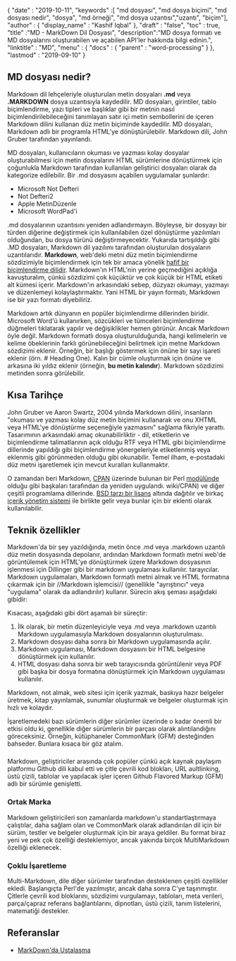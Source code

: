 {
  "date" : "2019-10-11",
  "keywords" :[ "md dosyası", "md dosya biçimi", "md dosyası nedir", "dosya", "md örneği", "md dosya uzantısı","uzantı", "biçim"],
  "author" : {
    "display_name" : "Kashif Iqbal"
},
  "draft" : "false",
  "toc" : true,
  "title" :"MD - MarkDown Dil Dosyası",
  "description":"MD dosya formatı ve MD dosyalarını oluşturabilen ve açabilen API'ler hakkında bilgi edinin.",
  "linktitle" : "MD",
  "menu" : {
    "docs" : {
      "parent" : "word-processing"
}
},
  "lastmod" : "2019-09-10"
}

## MD dosyası nedir?

Markdown dil lehçeleriyle oluşturulan metin dosyaları **.md** veya **.MARKDOWN** dosya uzantısıyla kaydedilir. MD dosyaları, girintiler, tablo biçimlendirme, yazı tipleri ve başlıklar gibi bir metnin nasıl biçimlendirilebileceğini tanımlayan satır içi metin sembollerini de içeren Markdown dilini kullanan düz metin biçiminde kaydedilir. MD dosyaları, Markdown adlı bir programla HTML'ye dönüştürülebilir. Markdown dili, John Gruber tarafından yayınlandı.

MD dosyaları, kullanıcıların okuması ve yazması kolay dosyalar oluşturabilmesi için metin dosyalarını HTML sürümlerine dönüştürmek için çoğunlukla Markdown tarafından kullanılan geliştirici dosyaları olarak da kategorize edilebilir. Bir .md dosyasını açabilen uygulamalar şunlardır:

* Microsoft Not Defteri
* Not Defteri2
* Apple MetinDüzenle
* Microsoft WordPad'i

.md dosyalarının uzantısını yeniden adlandırmayın. Böyleyse, bir dosyayı bir türden diğerine değiştirmek için kullanılabilen özel dönüştürme yazılımları olduğundan, bu dosya türünü değiştirmeyecektir. Yukarıda tartışıldığı gibi .MD dosyaları, Markdown dil yazılımı tarafından oluşturulan dosyaların uzantılarıdır. **Markdown**, web'deki metni düz metin biçimlendirme sözdizimiyle biçimlendirmek için tek bir amaca yönelik [hafif bir biçimlendirme dilidir](https://en.wikipedia.org/wiki/Lightweight_markup_language). Markdown'ın HTML'nin yerine geçmediğini açıklığa kavuşturalım, çünkü sözdizimi çok küçüktür ve çok küçük bir HTML etiketi alt kümesi içerir. Markdown'ın arkasındaki sebep, düzyazı okumayı, yazmayı ve düzenlemeyi kolaylaştırmaktır. Yani HTML bir yayın formatı, Markdown ise bir yazı formatı diyebiliriz.

Markdown artık dünyanın en popüler biçimlendirme dillerinden biridir. Microsoft Word'ü kullanırken, sözcükleri ve tümceleri biçimlendirme düğmeleri tıklatarak yapılır ve değişiklikler hemen görünür. Ancak Markdown öyle değil. Markdown formatlı dosya oluşturulduğunda, hangi kelimelerin ve kelime öbeklerinin farklı görünebileceğini belirtmek için metne Markdown sözdizimi eklenir. Örneğin, bir başlığı göstermek için önüne bir sayı işareti eklenir (örn. # Heading One). Kalın bir cümle oluşturmak için önüne ve arkasına iki yıldız eklenir (örneğin, **bu metin kalındır**). Markdown sözdizimi metinden sonra görülebilir.

## Kısa Tarihçe

John Gruber ve Aaron Swartz, 2004 yılında Markdown dilini, insanların "okuması ve yazması kolay düz metin biçimini kullanarak ve onu XHTML veya HTML'ye dönüştürme seçeneğiyle yazmasını" sağlama fikriyle yarattı. Tasarımının arkasındaki amaç okunabilirliktir - dil, etiketlerin ve biçimlendirme talimatlarının açık olduğu RTF veya HTML gibi biçimlendirme dillerinde yapıldığı gibi biçimlendirme yönergeleriyle etiketlenmiş veya eklenmiş gibi görünmeden olduğu gibi okunabilir. Temel ilham, e-postadaki düz metni işaretlemek için mevcut kuralları kullanmaktır.

O zamandan beri Markdown, [CPAN](https://en.wikipedia.org/) üzerinde bulunan bir Perl [modülünde](https://en.wikipedia.org/wiki/Modular_programming) olduğu gibi başkaları tarafından da yeniden uygulandı. wiki/CPAN) ve diğer çeşitli programlama dillerinde. [BSD tarzı bir lisans](https://en.wikipedia.org/wiki/BSD_license) altında dağıtılır ve birkaç [içerik yönetim sistemi](https://en.wikipedia.org/wiki/Content_management_system) ile birlikte gelir veya bunlar için bir eklenti olarak kullanılabilir.

## Teknik özellikler

Markdown'da bir şey yazıldığında, metin önce .md veya .markdown uzantılı düz metin dosyasında depolanır, ardından Markdown formatlı metni web'de görüntülemek için HTML'ye dönüştürmek üzere Markdown dosyasının işlenmesi için Dillinger gibi bir markdown uygulaması kullanılır. tarayıcılar. Markdown uygulamaları, Markdown formatlı metni almak ve HTML formatına çıkarmak için bir //Markdown işlemcisi// (genellikle "ayrıştırıcı" veya "uygulama" olarak da adlandırılır) kullanır. Sürecin akış şeması aşağıdaki gibidir:

Kısacası, aşağıdaki gibi dört aşamalı bir süreçtir:

1. İlk olarak, bir metin düzenleyiciyle veya .md veya .markdown uzantılı Markdown uygulamasıyla Markdown dosyalarının oluşturulması.
1. Markdown dosyası daha sonra bir Markdown uygulamasında açılır.
1. Markdown uygulaması, Markdown dosyasını bir HTML belgesine dönüştürmek için kullanılır.
1. HTML dosyası daha sonra bir web tarayıcısında görüntülenir veya PDF gibi başka bir dosya formatına dönüştürmek için Markdown uygulaması kullanılır.

Markdown, not almak, web sitesi için içerik yazmak, baskıya hazır belgeler üretmek, kitap yayınlamak, sunumlar oluşturmak ve belgeler oluşturmak için hızlı ve kolaydır.

İşaretlemedeki bazı sürümlerin diğer sürümler üzerinde o kadar önemli bir etkisi oldu ki, genellikle diğer sürümlerin bir parçası olarak alıntılandığını göreceksiniz. Örneğin, kütüphaneler CommonMark (GFM) desteğinden bahseder. Bunlara kısaca bir göz atalım.

###
Markdown, geliştiriciler arasında çok popüler çünkü açık kaynak paylaşım platformu Github dili kabul etti ve çitle çevrili kod blokları, URL aultlinking, üstü çizili, tablolar ve yapılacak işler içeren Github Flavored Markup (GFM) adlı bir sürümle genişletti.

### Ortak Marka
Markdown geliştiricileri son zamanlarda markdown'u standartlaştırmaya çalıştılar, daha sağlam olan ve CommonMark olarak adlandırılan dil için bir sürüm, testler ve belgeler oluşturmak için bir araya geldiler. Bu format biraz yeni ve pek çok özelliği desteklemiyor, ancak yakında birçok MultiMarkdown özelliği eklenecek.

### Çoklu İşaretleme
Multi-Markdown, dile diğer sürümler tarafından desteklenen çeşitli özellikler ekledi. Başlangıçta Perl'de yazılmıştır, ancak daha sonra C'ye taşınmıştır. Çitlerle çevrili kod bloklarını, sözdizimi vurgulamayı, tabloları, meta verileri, parça/çapraz referans bağlantılarını, dipnotları, üstü çizili, tanım listelerini, matematiği destekler.

## Referanslar

* [MarkDown'da Ustalaşma](https://docs.github.com/en/get-started/writing-on-github/getting-started-with-writing-and-formatting-on-github/basic-writing-and-formatting-syntax)

